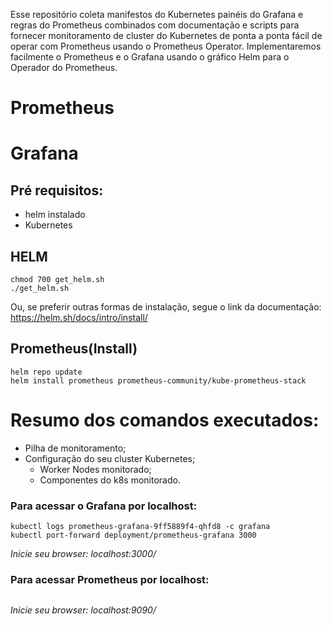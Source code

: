  Esse repositório coleta manifestos do Kubernetes painéis do Grafana e regras do Prometheus combinados com documentação e scripts para fornecer monitoramento de cluster do Kubernetes de ponta a ponta fácil de operar com Prometheus usando o Prometheus Operator. Implementaremos facilmente o Prometheus e o Grafana usando o gráfico Helm para o Operador do Prometheus.

# Prometheus


# Grafana


## Pré requisitos:
- helm instalado
- Kubernetes 

## HELM

```curl -fsSL -o get_helm.sh https://raw.githubusercontent.com/helm/helm/main/scripts/get-helm-3
chmod 700 get_helm.sh
./get_helm.sh 
```
Ou, se preferir outras formas de instalação, segue o link da documentação: https://helm.sh/docs/intro/install/

## Prometheus(Install)

```helm repo add prometheus-community https://prometheus-community.github.io/helm-charts
helm repo update
helm install prometheus prometheus-community/kube-prometheus-stack
```
# Resumo dos comandos executados:

 * Pilha de monitoramento;
 * Configuração do seu cluster Kubernetes;
   - Worker Nodes monitorado;
   - Componentes do k8s monitorado.

### Para acessar o Grafana por localhost:
```kubectl logs prometheus-grafana-9ff5889f4-qhfd8 
kubectl logs prometheus-grafana-9ff5889f4-qhfd8 -c grafana
kubectl port-forward deployment/prometheus-grafana 3000
```

*Inicie seu browser: localhost:3000/*

### Para acessar Prometheus por localhost:
```kubectl port-forward prometheus-prometheus-kube-prometheus-prometheus-0 9000
```

*Inicie seu browser: localhost:9090/*
